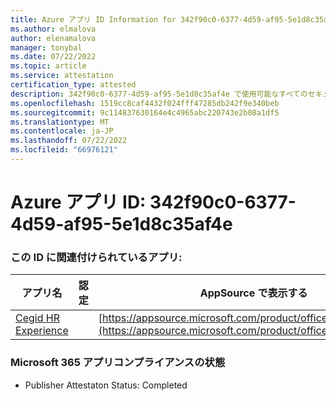```yaml
---
title: Azure アプリ ID Information for 342f90c0-6377-4d59-af95-5e1d8c35af4e
ms.author: elmalova
author: elenamalova
manager: tonybal
ms.date: 07/22/2022
ms.topic: article
ms.service: attestation
certification_type: attested
description: 342f90c0-6377-4d59-af95-5e1d8c35af4e で使用可能なすべてのセキュリティとコンプライアンス情報。
ms.openlocfilehash: 1519cc8caf4432f024fff47285db242f9e340beb
ms.sourcegitcommit: 9c114837630164e4c4965abc220743e2b08a1df5
ms.translationtype: MT
ms.contentlocale: ja-JP
ms.lasthandoff: 07/22/2022
ms.locfileid: "66976121"
---
```

# <a name="azure-app-id-342f90c0-6377-4d59-af95-5e1d8c35af4e"></a>Azure アプリ ID: 342f90c0-6377-4d59-af95-5e1d8c35af4e


### <a name="apps-associated-with-this-id"></a>この ID に関連付けられているアプリ:
| **アプリ名** | **認定** | **AppSource で表示する** |
|--------------|---------------|-----------------------|
| [Cegid HR Experience](../forward/WA200004302.md) |  | [https://appsource.microsoft.com/product/office/WA200004302](https://appsource.microsoft.com/product/office/WA200004302) |

### <a name="microsoft-365-app-compliance-status"></a>Microsoft 365 アプリコンプライアンスの状態
- Publisher Attestaton Status: Completed
